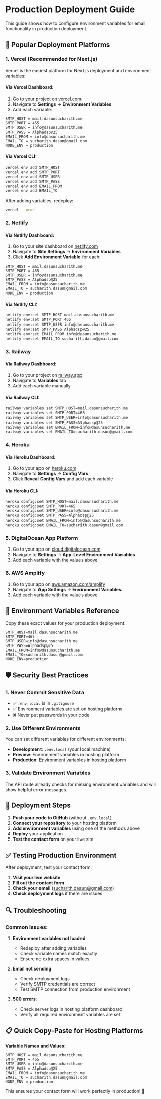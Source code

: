 # Production Deployment Guide

This guide shows how to configure environment variables for email functionality in production deployment.

## 🚀 Popular Deployment Platforms

### 1. **Vercel** (Recommended for Next.js)

Vercel is the easiest platform for Next.js deployment and environment variables:

#### Via Vercel Dashboard:
1. Go to your project on [vercel.com](https://vercel.com)
2. Navigate to **Settings** → **Environment Variables**
3. Add each variable:

```
SMTP_HOST = mail.dasunsucharith.me
SMTP_PORT = 465
SMTP_USER = info@dasunsucharith.me
SMTP_PASS = Alphadsp@25
EMAIL_FROM = info@dasunsucharith.me
EMAIL_TO = sucharith.dasun@gmail.com
NODE_ENV = production
```

#### Via Vercel CLI:
```bash
vercel env add SMTP_HOST
vercel env add SMTP_PORT
vercel env add SMTP_USER
vercel env add SMTP_PASS
vercel env add EMAIL_FROM
vercel env add EMAIL_TO
```

After adding variables, redeploy:
```bash
vercel --prod
```

### 2. **Netlify**

#### Via Netlify Dashboard:
1. Go to your site dashboard on [netlify.com](https://netlify.com)
2. Navigate to **Site Settings** → **Environment Variables**
3. Click **Add Environment Variable** for each:

```
SMTP_HOST = mail.dasunsucharith.me
SMTP_PORT = 465
SMTP_USER = info@dasunsucharith.me
SMTP_PASS = Alphadsp@25
EMAIL_FROM = info@dasunsucharith.me
EMAIL_TO = sucharith.dasun@gmail.com
NODE_ENV = production
```

#### Via Netlify CLI:
```bash
netlify env:set SMTP_HOST mail.dasunsucharith.me
netlify env:set SMTP_PORT 465
netlify env:set SMTP_USER info@dasunsucharith.me
netlify env:set SMTP_PASS Alphadsp@25
netlify env:set EMAIL_FROM info@dasunsucharith.me
netlify env:set EMAIL_TO sucharith.dasun@gmail.com
```

### 3. **Railway**

#### Via Railway Dashboard:
1. Go to your project on [railway.app](https://railway.app)
2. Navigate to **Variables** tab
3. Add each variable manually

#### Via Railway CLI:
```bash
railway variables set SMTP_HOST=mail.dasunsucharith.me
railway variables set SMTP_PORT=465
railway variables set SMTP_USER=info@dasunsucharith.me
railway variables set SMTP_PASS=Alphadsp@25
railway variables set EMAIL_FROM=info@dasunsucharith.me
railway variables set EMAIL_TO=sucharith.dasun@gmail.com
```

### 4. **Heroku**

#### Via Heroku Dashboard:
1. Go to your app on [heroku.com](https://heroku.com)
2. Navigate to **Settings** → **Config Vars**
3. Click **Reveal Config Vars** and add each variable

#### Via Heroku CLI:
```bash
heroku config:set SMTP_HOST=mail.dasunsucharith.me
heroku config:set SMTP_PORT=465
heroku config:set SMTP_USER=info@dasunsucharith.me
heroku config:set SMTP_PASS=Alphadsp@25
heroku config:set EMAIL_FROM=info@dasunsucharith.me
heroku config:set EMAIL_TO=sucharith.dasun@gmail.com
```

### 5. **DigitalOcean App Platform**

1. Go to your app on [cloud.digitalocean.com](https://cloud.digitalocean.com)
2. Navigate to **Settings** → **App-Level Environment Variables**
3. Add each variable with the values above

### 6. **AWS Amplify**

1. Go to your app on [aws.amazon.com/amplify](https://aws.amazon.com/amplify)
2. Navigate to **App Settings** → **Environment Variables**
3. Add each variable with the values above

## 🔧 Environment Variables Reference

Copy these exact values for your production deployment:

```env
SMTP_HOST=mail.dasunsucharith.me
SMTP_PORT=465
SMTP_USER=info@dasunsucharith.me
SMTP_PASS=Alphadsp@25
EMAIL_FROM=info@dasunsucharith.me
EMAIL_TO=sucharith.dasun@gmail.com
NODE_ENV=production
```

## 🛡️ Security Best Practices

### 1. **Never Commit Sensitive Data**
- ✅ `.env.local` is in `.gitignore`
- ✅ Environment variables are set on hosting platform
- ❌ Never put passwords in your code

### 2. **Use Different Environments**
You can set different variables for different environments:

- **Development**: `.env.local` (your local machine)
- **Preview**: Environment variables in hosting platform
- **Production**: Environment variables in hosting platform

### 3. **Validate Environment Variables**
The API route already checks for missing environment variables and will show helpful error messages.

## 🚀 Deployment Steps

1. **Push your code to GitHub** (without `.env.local`)
2. **Connect your repository** to your hosting platform
3. **Add environment variables** using one of the methods above
4. **Deploy** your application
5. **Test the contact form** on your live site

## ✅ Testing Production Environment

After deployment, test your contact form:

1. **Visit your live website**
2. **Fill out the contact form**
3. **Check your email** (sucharith.dasun@gmail.com)
4. **Check deployment logs** if there are issues

## 🔍 Troubleshooting

### Common Issues:

1. **Environment variables not loaded**:
   - Redeploy after adding variables
   - Check variable names match exactly
   - Ensure no extra spaces in values

2. **Email not sending**:
   - Check deployment logs
   - Verify SMTP credentials are correct
   - Test SMTP connection from production environment

3. **500 errors**:
   - Check server logs in hosting platform dashboard
   - Verify all required environment variables are set

## 📋 Quick Copy-Paste for Hosting Platforms

**Variable Names and Values:**
```
SMTP_HOST = mail.dasunsucharith.me
SMTP_PORT = 465
SMTP_USER = info@dasunsucharith.me
SMTP_PASS = Alphadsp@25
EMAIL_FROM = info@dasunsucharith.me
EMAIL_TO = sucharith.dasun@gmail.com
NODE_ENV = production
```

This ensures your contact form will work perfectly in production! 🎉